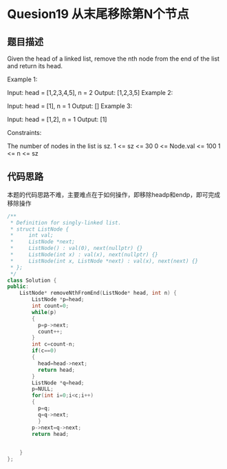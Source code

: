 # Quesion19 从末尾移除第N个节点

## 题目描述

Given the head of a linked list, remove the nth node from the end of the list and return its head.

 

Example 1:


Input: head = [1,2,3,4,5], n = 2
Output: [1,2,3,5]
Example 2:

Input: head = [1], n = 1
Output: []
Example 3:

Input: head = [1,2], n = 1
Output: [1]
 

Constraints:

The number of nodes in the list is sz.
1 <= sz <= 30
0 <= Node.val <= 100
1 <= n <= sz

## 代码思路
本题的代码思路不难，主要难点在于如何操作，即移除headp和endp，即可完成移除操作

```cpp
/**
 * Definition for singly-linked list.
 * struct ListNode {
 *     int val;
 *     ListNode *next;
 *     ListNode() : val(0), next(nullptr) {}
 *     ListNode(int x) : val(x), next(nullptr) {}
 *     ListNode(int x, ListNode *next) : val(x), next(next) {}
 * };
 */
class Solution {
public:
    ListNode* removeNthFromEnd(ListNode* head, int n) {
        ListNode *p=head;
        int count=0;
        while(p)
        {
          p=p->next;
          count++;
        }
        int c=count-n;
        if(c==0)
        {
          head=head->next;
          return head;
        }
        ListNode *q=head;
        p=NULL;
        for(int i=0;i<c;i++)
        {
          p=q;
          q=q->next;
          }
        p->next=q->next;
        return head;

        
    }
};
  
```
